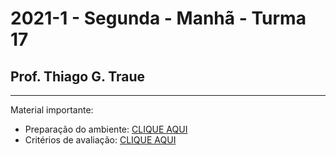 # 2021-1 - Segunda - Manhã - Turma 17
## Prof. Thiago G. Traue

---

Material importante:

- Preparação do ambiente: [CLIQUE AQUI](https://github.com/traue/2021-1_segunda_manha/wiki/Prepara%C3%A7%C3%A3o-do-Ambiente-de-desenvolvimento)
- Critérios de avaliação: [CLIQUE AQUI](https://github.com/traue/2021-1_segunda_manha/wiki/Crit%C3%A9rios-de-avalia%C3%A7%C3%A3o)
